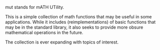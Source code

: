 mut stands for mATH UTility.

This is a simple collection of math functions that may be useful in some applications. While it includes (reimplementations)
of basic functions that may be in the standard library, it also seeks to provide more obsure mathematical operations in the
future.

The collection is ever expanding with topics of interest.